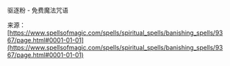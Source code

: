 驱逐粉 - 免费魔法咒语

来源：[https://www.spellsofmagic.com/spells/spiritual_spells/banishing_spells/9367/page.html#0001-01-01](https://www.spellsofmagic.com/spells/spiritual_spells/banishing_spells/9367/page.html#0001-01-01)

<!--yml

Banishing Powder - Free Magic Spell

# category: 未分类

> date: 2024-06-12 18:45:28
